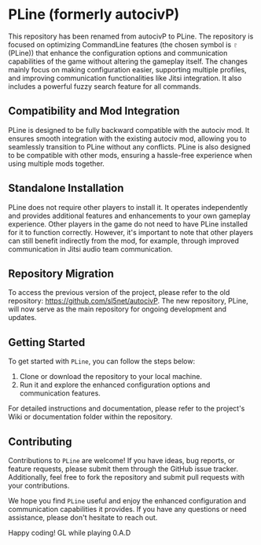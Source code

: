 # PLine (formerly autocivP)

This repository has been renamed from autocivP to PLine. The repository is focused on optimizing CommandLine features (the chosen symbol is ♇ (PLine)) that enhance the configuration options and communication capabilities of the game without altering the gameplay itself. The changes mainly focus on making configuration easier, supporting multiple profiles, and improving communication functionalities like Jitsi integration. It also includes a powerful fuzzy search feature for all commands.

## Compatibility and Mod Integration

PLine is designed to be fully backward compatible with the autociv mod. It ensures smooth integration with the existing autociv mod, allowing you to seamlessly transition to PLine without any conflicts. PLine is also designed to be compatible with other mods, ensuring a hassle-free experience when using multiple mods together.

## Standalone Installation

PLine does not require other players to install it. It operates independently and provides additional features and enhancements to your own gameplay experience. Other players in the game do not need to have PLine installed for it to function correctly. However, it's important to note that other players can still benefit indirectly from the mod, for example, through improved communication in Jitsi audio team communication.

## Repository Migration

To access the previous version of the project, please refer to the old repository: https://github.com/sl5net/autocivP. The new repository, PLine, will now serve as the main repository for ongoing development and updates.

## Getting Started

To get started with `PLine`, you can follow the steps below:

1. Clone or download the repository to your local machine.
2. Run it and explore the enhanced configuration options and communication features.

For detailed instructions and documentation, please refer to the project's Wiki or documentation folder within the repository.

## Contributing

Contributions to `PLine` are welcome! If you have ideas, bug reports, or feature requests, please submit them through the GitHub issue tracker. Additionally, feel free to fork the repository and submit pull requests with your contributions.

We hope you find `PLine` useful and enjoy the enhanced configuration and communication capabilities it provides. If you have any questions or need assistance, please don't hesitate to reach out.

Happy coding! GL while playing 0.A.D
